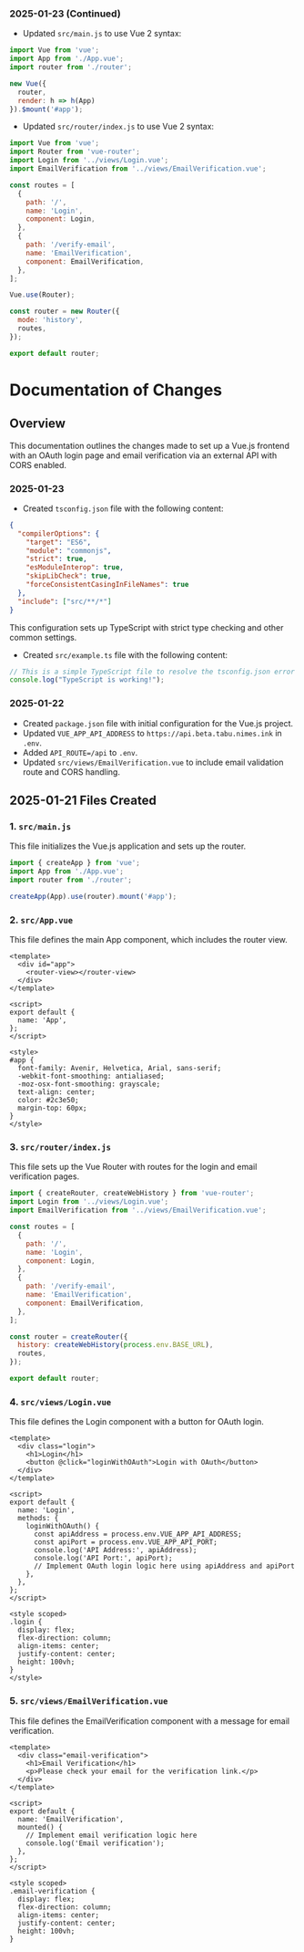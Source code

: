 ### 2025-01-23 (Continued)
- Updated `src/main.js` to use Vue 2 syntax:

```javascript
import Vue from 'vue';
import App from './App.vue';
import router from './router';

new Vue({
  router,
  render: h => h(App)
}).$mount('#app');
```

- Updated `src/router/index.js` to use Vue 2 syntax:

```javascript
import Vue from 'vue';
import Router from 'vue-router';
import Login from '../views/Login.vue';
import EmailVerification from '../views/EmailVerification.vue';

const routes = [
  {
    path: '/',
    name: 'Login',
    component: Login,
  },
  {
    path: '/verify-email',
    name: 'EmailVerification',
    component: EmailVerification,
  },
];

Vue.use(Router);

const router = new Router({
  mode: 'history',
  routes,
});

export default router;
```

# Documentation of Changes

## Overview
This documentation outlines the changes made to set up a Vue.js frontend with an OAuth login page and email verification via an external API with CORS enabled.

### 2025-01-23
- Created `tsconfig.json` file with the following content:

```json
{
  "compilerOptions": {
    "target": "ES6",
    "module": "commonjs",
    "strict": true,
    "esModuleInterop": true,
    "skipLibCheck": true,
    "forceConsistentCasingInFileNames": true
  },
  "include": ["src/**/*"]
}
```

This configuration sets up TypeScript with strict type checking and other common settings.

- Created `src/example.ts` file with the following content:

```typescript
// This is a simple TypeScript file to resolve the tsconfig.json error
console.log("TypeScript is working!");
```

### 2025-01-22
- Created `package.json` file with initial configuration for the Vue.js project.
- Updated `VUE_APP_API_ADDRESS` to `https://api.beta.tabu.nimes.ink` in `.env`.
- Added `API_ROUTE=/api` to `.env`.
- Updated `src/views/EmailVerification.vue` to include email validation route and CORS handling.

## 2025-01-21 Files Created

### 1. `src/main.js`
This file initializes the Vue.js application and sets up the router.

```javascript
import { createApp } from 'vue';
import App from './App.vue';
import router from './router';

createApp(App).use(router).mount('#app');
```

### 2. `src/App.vue`
This file defines the main App component, which includes the router view.

```vue
<template>
  <div id="app">
    <router-view></router-view>
  </div>
</template>

<script>
export default {
  name: 'App',
};
</script>

<style>
#app {
  font-family: Avenir, Helvetica, Arial, sans-serif;
  -webkit-font-smoothing: antialiased;
  -moz-osx-font-smoothing: grayscale;
  text-align: center;
  color: #2c3e50;
  margin-top: 60px;
}
</style>
```

### 3. `src/router/index.js`
This file sets up the Vue Router with routes for the login and email verification pages.

```javascript
import { createRouter, createWebHistory } from 'vue-router';
import Login from '../views/Login.vue';
import EmailVerification from '../views/EmailVerification.vue';

const routes = [
  {
    path: '/',
    name: 'Login',
    component: Login,
  },
  {
    path: '/verify-email',
    name: 'EmailVerification',
    component: EmailVerification,
  },
];

const router = createRouter({
  history: createWebHistory(process.env.BASE_URL),
  routes,
});

export default router;
```

### 4. `src/views/Login.vue`
This file defines the Login component with a button for OAuth login.

```vue
<template>
  <div class="login">
    <h1>Login</h1>
    <button @click="loginWithOAuth">Login with OAuth</button>
  </div>
</template>

<script>
export default {
  name: 'Login',
  methods: {
    loginWithOAuth() {
      const apiAddress = process.env.VUE_APP_API_ADDRESS;
      const apiPort = process.env.VUE_APP_API_PORT;
      console.log('API Address:', apiAddress);
      console.log('API Port:', apiPort);
      // Implement OAuth login logic here using apiAddress and apiPort
    },
  },
};
</script>

<style scoped>
.login {
  display: flex;
  flex-direction: column;
  align-items: center;
  justify-content: center;
  height: 100vh;
}
</style>
```

### 5. `src/views/EmailVerification.vue`
This file defines the EmailVerification component with a message for email verification.

```vue
<template>
  <div class="email-verification">
    <h1>Email Verification</h1>
    <p>Please check your email for the verification link.</p>
  </div>
</template>

<script>
export default {
  name: 'EmailVerification',
  mounted() {
    // Implement email verification logic here
    console.log('Email verification');
  },
};
</script>

<style scoped>
.email-verification {
  display: flex;
  flex-direction: column;
  align-items: center;
  justify-content: center;
  height: 100vh;
}
